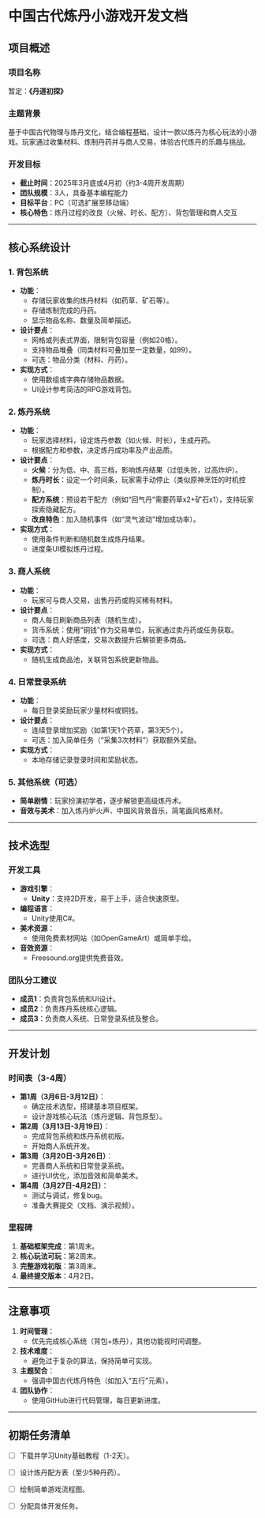 # 中国古代炼丹小游戏开发文档

## 项目概述

### 项目名称
暂定：**《丹道初探》**

### 主题背景
基于中国古代物理与炼丹文化，结合编程基础，设计一款以炼丹为核心玩法的小游戏。玩家通过收集材料、炼制丹药并与商人交易，体验古代炼丹的乐趣与挑战。

### 开发目标
- **截止时间**：2025年3月底或4月初（约3-4周开发周期）
- **团队规模**：3人，具备基本编程能力
- **目标平台**：PC（可选扩展至移动端）
- **核心特色**：炼丹过程的改良（火候、时长、配方）、背包管理和商人交互

---

## 核心系统设计

### 1. 背包系统
- **功能**：
  - 存储玩家收集的炼丹材料（如药草、矿石等）。
  - 存储炼制完成的丹药。
  - 显示物品名称、数量及简单描述。
- **设计要点**：
  - 网格或列表式界面，限制背包容量（例如20格）。
  - 支持物品堆叠（同类材料可叠加至一定数量，如99）。
  - 可选：物品分类（材料、丹药）。
- **实现方式**：
  - 使用数组或字典存储物品数据。
  - UI设计参考简洁的RPG游戏背包。

### 2. 炼丹系统
- **功能**：
  - 玩家选择材料，设定炼丹参数（如火候、时长），生成丹药。
  - 根据配方和参数，决定炼丹成功率及产出品质。
- **设计要点**：
  - **火候**：分为低、中、高三档，影响炼丹结果（过低失败，过高炸炉）。
  - **炼丹时长**：设定一个时间条，玩家需手动停止（类似原神烹饪的时机控制）。
  - **配方系统**：预设若干配方（例如“回气丹”需要药草x2+矿石x1），支持玩家探索隐藏配方。
  - **改良特色**：加入随机事件（如“灵气波动”增加成功率）。
- **实现方式**：
  - 使用条件判断和随机数生成炼丹结果。
  - 进度条UI模拟炼丹过程。

### 3. 商人系统
- **功能**：
  - 玩家可与商人交易，出售丹药或购买稀有材料。
- **设计要点**：
  - 商人每日刷新商品列表（随机生成）。
  - 货币系统：使用“铜钱”作为交易单位，玩家通过卖丹药或任务获取。
  - 可选：商人好感度，交易次数提升后解锁更多商品。
- **实现方式**：
  - 随机生成商品池，关联背包系统更新物品。

### 4. 日常登录系统
- **功能**：
  - 每日登录奖励玩家少量材料或铜钱。
- **设计要点**：
  - 连续登录增加奖励（如第1天1个药草，第3天5个）。
  - 可选：加入简单任务（“采集3次材料”）获取额外奖励。
- **实现方式**：
  - 本地存储记录登录时间和奖励状态。

### 5. 其他系统（可选）
- **简单剧情**：玩家扮演初学者，逐步解锁更高级炼丹术。
- **音效与美术**：加入炼丹炉火声、中国风背景音乐，简笔画风格素材。

---

## 技术选型

### 开发工具
- **游戏引擎**：
  - **Unity**：支持2D开发，易于上手，适合快速原型。
- **编程语言**：
  - Unity使用C#。
- **美术资源**：
  - 使用免费素材网站（如OpenGameArt）或简单手绘。
- **音效资源**：
  - Freesound.org提供免费音效。

### 团队分工建议
- **成员1**：负责背包系统和UI设计。
- **成员2**：负责炼丹系统核心逻辑。
- **成员3**：负责商人系统、日常登录系统及整合。

---

## 开发计划

### 时间表（3-4周）
- **第1周（3月6日-3月12日）**：
  - 确定技术选型，搭建基本项目框架。
  - 设计游戏核心玩法（炼丹逻辑、背包原型）。
- **第2周（3月13日-3月19日）**：
  - 完成背包系统和炼丹系统初版。
  - 开始商人系统开发。
- **第3周（3月20日-3月26日）**：
  - 完善商人系统和日常登录系统。
  - 进行UI优化，添加音效和简单美术。
- **第4周（3月27日-4月2日）**：
  - 测试与调试，修复bug。
  - 准备大赛提交（文档、演示视频）。

### 里程碑
1. **基础框架完成**：第1周末。
2. **核心玩法可玩**：第2周末。
3. **完整游戏初版**：第3周末。
4. **最终提交版本**：4月2日。

---

## 注意事项

1. **时间管理**：
   - 优先完成核心系统（背包+炼丹），其他功能视时间调整。
2. **技术难度**：
   - 避免过于复杂的算法，保持简单可实现。
3. **主题契合**：
   - 强调中国古代炼丹特色（如加入“五行”元素）。
4. **团队协作**：
   - 使用GitHub进行代码管理，每日更新进度。

---

## 初期任务清单
- [ ] 下载并学习Unity基础教程（1-2天）。
- [ ] 设计炼丹配方表（至少5种丹药）。
- [ ] 绘制简单游戏流程图。
- [ ] 分配具体开发任务。


